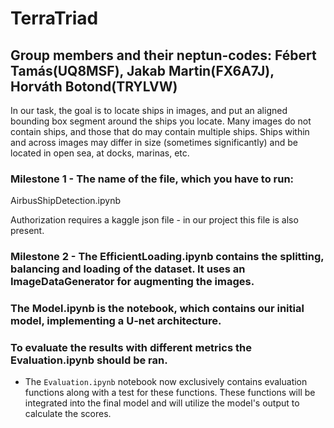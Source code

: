 # TerraTriad
  ## Group members and their neptun-codes: Fébert Tamás(UQ8MSF), Jakab Martin(FX6A7J), Horváth Botond(TRYLVW)
  In our task, the goal is to locate ships in images, and put an aligned bounding box segment around the ships you locate. Many images do not contain ships, and those that do may contain multiple ships. Ships within and across images may differ in size (sometimes significantly) and be located in open sea, at docks, marinas, etc. 
  ### Milestone 1 - The name of the file, which you have to run: 
  AirbusShipDetection.ipynb
  
  Authorization requires a kaggle json file - in our project this file is also present.

  ### Milestone 2 - The EfficientLoading.ipynb contains the splitting, balancing and loading of the dataset. It uses an ImageDataGenerator for augmenting the images. 
  ### The Model.ipynb is the notebook, which contains our initial model, implementing a U-net architecture. 
  ### To evaluate the results with different metrics the Evaluation.ipynb should be ran.
  - The `Evaluation.ipynb` notebook now exclusively contains evaluation functions along with a test for these functions. These functions will be integrated into the final model and will utilize the model's output to calculate the scores.
  
